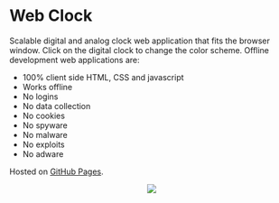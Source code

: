 # Web Clock
Scalable digital and analog clock web application that fits the browser window. Click on the digital clock to change the color scheme. 
Offline development web applications are:
- 100% client side HTML, CSS and javascript 
- Works offline
- No logins
- No data collection
- No cookies
- No spyware
- No malware
- No exploits
- No adware

Hosted on [GitHub Pages](https://offlinedevelopment.github.io/webclock/#).

<p align="center">
  <img src="https://offlinedevelopment.github.io/webclock/webclock.png">
</p>
